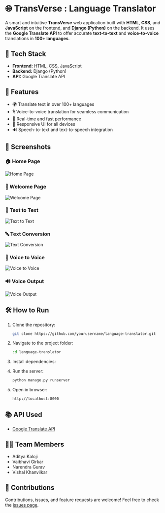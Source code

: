 # 🌐 TransVerse : Language Translator

A smart and intuitive **TransVerse** web application built with **HTML**, **CSS**, and **JavaScript** on the frontend, and **Django (Python)** on the backend. It uses the **Google Translate API** to offer accurate **text-to-text** and **voice-to-voice** translations in **100+ languages**.

## 🔧 Tech Stack

- **Frontend:** HTML, CSS, JavaScript  
- **Backend:** Django (Python)  
- **API:** Google Translate API  

## 🚀 Features

- 🌍 Translate text in over 100+ languages  
- 🎙️ Voice-to-voice translation for seamless communication  
- 🧠 Real-time and fast performance  
- 📱 Responsive UI for all devices  
- 🔊 Speech-to-text and text-to-speech integration  

## 📸 Screenshots  
### 🏠 Home Page  
![Home Page](./project/home.jpg)

### 👋 Welcome Page  
![Welcome Page](./project/welcome.jpg)

### 📝 Text to Text  
![Text to Text](./project/text.jpg)

### 🔤 Text Conversion  
![Text Conversion](./project/text_opt.jpg)

### 🔁 Voice to Voice  
![Voice to Voice](./project/voice.jpg)

### 🔊 Voice Output  
![Voice Output](./project/voice_opt.jpg)

## 🛠️ How to Run

1. Clone the repository:  
   ```bash
   git clone https://github.com/yourusername/language-translator.git
   ```
2. Navigate to the project folder:  
   ```bash
   cd language-translator
   ```
3. Install dependencies:

4. Run the server:  
   ```bash
   python manage.py runserver
   ```
5. Open in browser:  
   ```
   http://localhost:8000
   ```

## 📚 API Used

- [Google Translate API](https://cloud.google.com/translate)

## 👨‍💻 Team Members

- Aditya Kaloji  
- Vaibhavi Girkar  
- Narendra Gurav  
- Vishal Khanvilkar  

## 🤝 Contributions

Contributions, issues, and feature requests are welcome! Feel free to check the [issues page](https://github.com/AdityaKaloji47/language-translator/issues).


